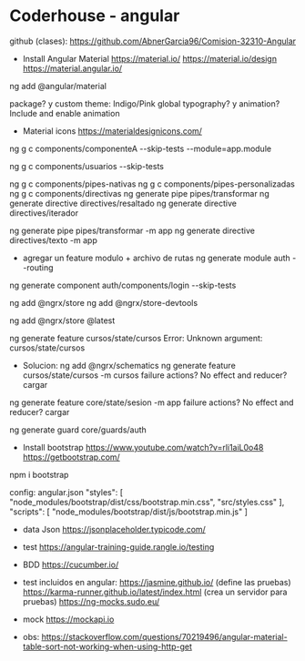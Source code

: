 # Coderhouse - angular


github (clases): https://github.com/AbnerGarcia96/Comision-32310-Angular



- Install Angular Material
https://material.io/
https://material.io/design
https://material.angular.io/

ng add @angular/material

package? y
custom theme: Indigo/Pink
global typography? y
animation? Include and enable animation


- Material icons
https://materialdesignicons.com/


ng g c components/componenteA --skip-tests --module=app.module

ng g c components/usuarios --skip-tests

ng g c components/pipes-nativas
ng g c components/pipes-personalizadas
ng g c components/directivas
ng generate pipe pipes/transformar
ng generate directive directives/resaltado
ng generate directive directives/iterador

ng generate pipe pipes/transformar -m app
ng generate directive directives/texto -m app

- agregar un feature modulo + archivo de rutas
ng generate module auth --routing

ng generate component auth/components/login --skip-tests

ng add @ngrx/store
ng add @ngrx/store-devtools

ng add @ngrx/store @latest


ng generate feature cursos/state/cursos
Error: Unknown argument: cursos/state/cursos
- Solucion:
ng add @ngrx/schematics
ng generate feature cursos/state/cursos -m cursos
 failure actions? No
 effect and reducer? cargar

ng generate feature core/state/sesion -m app
 failure actions? No
 effect and reducer? cargar


ng generate guard core/guards/auth



- Install bootstrap
https://www.youtube.com/watch?v=rli1aiL0o48
https://getbootstrap.com/

npm i bootstrap

config: angular.json
	"styles": [
		"node_modules/bootstrap/dist/css/bootstrap.min.css",
		"src/styles.css"
	],
	"scripts": [
		"node_modules/bootstrap/dist/js/bootstrap.min.js"
	]


- data Json
https://jsonplaceholder.typicode.com/


- test
https://angular-training-guide.rangle.io/testing

- BDD
https://cucumber.io/

- test incluidos en angular:
https://jasmine.github.io/		(define las pruebas)
https://karma-runner.github.io/latest/index.html		(crea un servidor para pruebas)
https://ng-mocks.sudo.eu/


- mock
https://mockapi.io

- obs:
https://stackoverflow.com/questions/70219496/angular-material-table-sort-not-working-when-using-http-get
